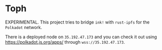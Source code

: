 # Toph

EXPERIMENTAL. This project tries to bridge `ink!` with `rust-ipfs` for the `Polkadot` network.

There is a deployed node on `35.192.47.173` and you can check it out using https://polkadot.js.org/apps/ through `wss://35.192.47.173`.